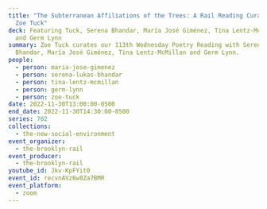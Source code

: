 ```yaml
---
title: "The Subterranean Affiliations of the Trees: A Rail Reading Curated by
  Zoe Tuck"
deck: Featuring Tuck, Serena Bhandar, María José Giménez, Tina Lentz-McMillan
  and Germ Lynn
summary: Zoe Tuck curates our 113th Wednesday Poetry Reading with Serena
  Bhandar, María José Giménez, Tina Lentz-McMillan and Germ Lynn.
people:
  - person: maria-jose-gimenez
  - person: serena-lukas-bhandar
  - person: tina-lentz-mcmillan
  - person: germ-lynn
  - person: zoe-tuck
date: 2022-11-30T13:00:00-0500
end_date: 2022-11-30T14:30:00-0500
series: 702
collections:
  - the-new-social-environment
event_organizer:
  - the-brooklyn-rail
event_producer:
  - the-brooklyn-rail
youtube_id: Jkv-KpFYit0
event_id: recvnAVz6w8Za7BMR
event_platform:
  - zoom
---
```

